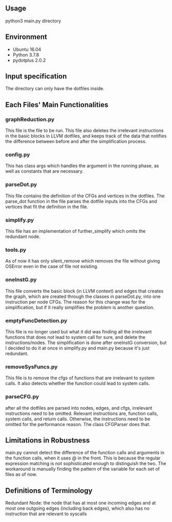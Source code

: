 ## Usage ##
python3 main.py directory 

## Environment ##
- Ubuntu 16.04
- Python 3.7.8
- pydotplus 2.0.2

## Input specification ##
The directory can only have the dotfiles inside. 

## Each Files' Main Functionalities ##

### graphReduction.py ###
This file is the file to be run.
This file also deletes the irrelevant instructions in the basic blocks in LLVM dotfiles, and keeps track of the data that notifies the difference between before and after the simplification process.

### config.py ###
This has class args which handles the argument in the running phase, as well as constants that are necessary.

### parseDot.py ###
This file contains the definition of the CFGs and vertices in the dotfiles. The parse\_dot function in the file parses the dotfile inputs into the CFGs and vertices that fit the definition in the file.

### simplify.py ###
This file has an implementation of further\_simplify which omits the redundant node.

### tools.py ###
As of now it has only silent\_remove which removes the file without giving OSError even in the case of file not existing.

### oneInstG.py ###
This file converts the basic block (in LLVM context) and edges that creates the graph, which are created through the classes in parseDot.py, into one instruction per node CFGs. The reason for this change was for the simplification, but if it really simplifies the problem is another question.

### emptyFuncDetection.py ###
This file is no longer used but what it did was finding all the irrelevant functions that does not lead to system call for sure, and delete the instructions/nodes. The simplification is done after oneInstG conversion, but I decided to do it at once in simplify.py and main.py because it's just redundant.

### removeSysFuncs.py ###
This file is to remove the cfgs of functions that are irrelevant to system calls. It also detects whether the function could lead to system calls. 

### parseCFG.py ###
after all the dotfiles are parsed into nodes, edges, and cfgs, irrelevant instructions need to be omitted. Relevant instructions are, function calls, system calls, and return calls. Otherwise, the instructions need to be omitted for the performance reason. The class CFGParser does that.

## Limitations in Robustness ##
main.py cannot detect the difference of the function calls and arguments in the function calls, when it uses @ in the front. This is because the regular expression matching is not sophisticated enough to distinguish the two. The workaround is manually finding the pattern of the variable for each set of files as of now. 

## Definitions of Terminology ##
Redundant Node: the node that has at most one incoming edges and at most one outgoing edges (including back edges), which also has no instruction that are relevant to syscalls


